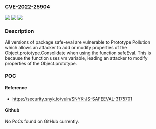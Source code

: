### [CVE-2022-25904](https://cve.mitre.org/cgi-bin/cvename.cgi?name=CVE-2022-25904)
![](https://img.shields.io/static/v1?label=Product&message=safe-eval&color=blue)
![](https://img.shields.io/static/v1?label=Version&message=%3E%3D%200%20&color=brighgreen)
![](https://img.shields.io/static/v1?label=Vulnerability&message=Prototype%20Pollution&color=brighgreen)

### Description

All versions of package safe-eval are vulnerable to Prototype Pollution which allows an attacker to add or modify properties of the Object.prototype.Consolidate when using the function safeEval. This is because the function uses vm variable, leading an attacker to modify properties of the Object.prototype.

### POC

#### Reference
- https://security.snyk.io/vuln/SNYK-JS-SAFEEVAL-3175701

#### Github
No PoCs found on GitHub currently.

